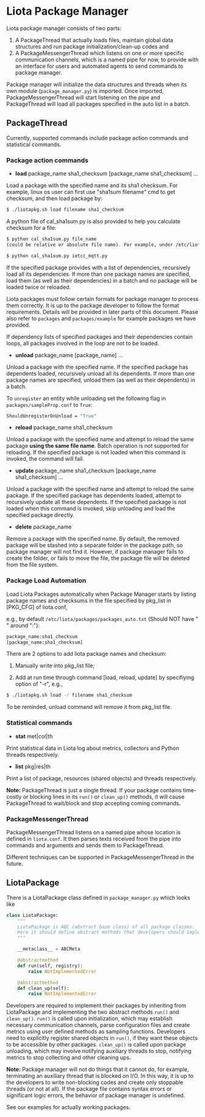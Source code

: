 # Liota Package Manager
Liota package manager consists of two parts:

1. A PackageThread that actually loads files, maintain global data structures and run package initialization/clean-up codes and
2. A PackageMessengerThread which listens on one or more specific communication channels, which is a named pipe for now, to provide with an interface for users and automated agents to send commands to package manager.

Package manager will initialize the data structures and threads when its own module (`package_manager.py`) is imported. Once imported, PackageMessengerThread will start listening on the pipe and PackageThread will load all packages specified in the auto list in a batch.

## PackageThread

Currently, supported commands include package action commands and statistical commands.

### Package action commands

* **load** package_name sha1_checksum [package_name sha1_checksum] ...

Load a package with the specified name and its sha1 checksum. For example, linux os user can first use "sha1sum filename" cmd to get checksum, and then load package by:
```bash
$ ./liotapkg.sh load filename sha1_checksum
```

A python file of cal_sha1sum.py is also provided to help you calculate checksum for a file:
```bash
$ python cal_sha1sum.py file_name
(could be relative or absolute file name). For example, under /etc/liota/packages,

$ python cal_sha1sum.py iotcc_mqtt.py
```
If the specified package provides with a list of dependencies, recursively load all its dependencies. If more than one package names are specified, load them (as well as their dependencies) in a batch and no package will be loaded twice or reloaded.

Liota packages must follow certain formats for package manager to process them correctly. It is up to the package developer to follow the format requirements. Details will be provided in later parts of this document. Please also refer to `packages` and `packages/example` for example packages we have provided.

If dependency lists of specified packages and their dependencies contain loops, all packages involved in the loop are not to be loaded.

* **unload** package_name [package_name] ...

Unload a package with the specified name. If the specified package has dependents loaded, recursively unload all its dependents. If more than one package names are specified, unload them (as well as their dependents) in a batch.

To `unregister` an entity while unloading set the following flag in `packages/sampleProp.conf` to `True`:

```bash
ShouldUnregisterOnUnload = "True"
```

* **reload** package_name sha1_checksum

Unload a package with the specified name and attempt to reload the same package **using the same file name**. Batch operation is not supported for reloading. If the specified package is not loaded when this command is invoked, the command will fail.

* **update** package_name sha1_checksum [package_name sha1_checksum] ...

Unload a package with the specified name and attempt to reload the same package. If the specified package has dependents loaded, attempt to recursively update all these dependents. If the specified package is not loaded when this command is invoked, skip unloading and load the specified package directly.

* **delete** package_name

Remove a package with the specified name. By default, the removed package will be stashed into a separate folder in the package path, so package manager will not find it. However, if package manager fails to create the folder, or fails to move the file, the package file will be deleted from the file system.

### Package Load Automation

Load Liota Packages automatically when Package Manager starts by listing package names and checksums in the file specified by pkg_list in [PKG_CFG] of liota.conf,

e.g., by default `/etc/liota/packages/packages_auto.txt` (Should NOT have " " around ":"):

```bash
package_name:sha1_checksum
[package_name:sha1_checksum]
```

There are 2 options to add liota package names and checksum:

1. Manually write into pkg_list file;

2. Add at run time through command [load, reload, update] by specifiying option of "-r", e.g.,

```bash
$ ./liotapkg.sh load -r filename sha1_checksum
```

To be reminded, unload command will remove it from pkg_list file.

### Statistical commands

* **stat** met|col|th

Print statistical data in Liota log about metrics, collectors and Python threads respectively.

* **list** pkg|res|th

Print a list of package, resources (shared objects) and threads respectively.

**Note:** PackageThread is just a single thread. If your package contains time-costly or blocking lines in its `run()` or `clean_up()` methods, it will cause PackageThread to wait/block and stop accepting coming commands.

### PackageMessengerThread

PackageMessengerThread listens on a named pipe whose location is defined in `liota.conf`. It then parses texts received from the pipe into commands and arguments and sends them to PackageThread.

Different techniques can be supported in PackageMessengerThread in the future.

## LiotaPackage

There is a LiotaPackage class defined in `package_manager.py` which looks like

```python
class LiotaPackage:
    """
    LiotaPackage is ABC (abstract base class) of all package classes.
    Here it should define abstract methods that developers should implement.
    """

    __metaclass__ = ABCMeta

    @abstractmethod
    def run(self, registry):
        raise NotImplementedError

    @abstractmethod
    def clean_up(self):
        raise NotImplementedError
```

Developers are required to implement their packages by inheriting from LiotaPackage and implementing the two abstract methods `run()` and `clean_up()`. `run()` is called upon initialization, which may establish necessary communication channels, parse configuration files and create metrics using user defined methods as sampling functions. Developers need to explicitly register shared objects in `run()`, if they want these objects to be accessible by other packages. `clean_up()` is called upon package unloading, which may involve notifying auxiliary threads to stop, notifying metrics to stop collecting and other cleaning ups.

**Note:** Package manager will not do things that it cannot do, for example, terminating an auxiliary thread that is blocked on I/O. In this way, it is up to the developers to write non-blocking codes and create only stoppable threads (or not at all). If the package file contains syntax errors or significant logic errors, the behavior of package manager is undefined.

See our examples for actually working packages.
